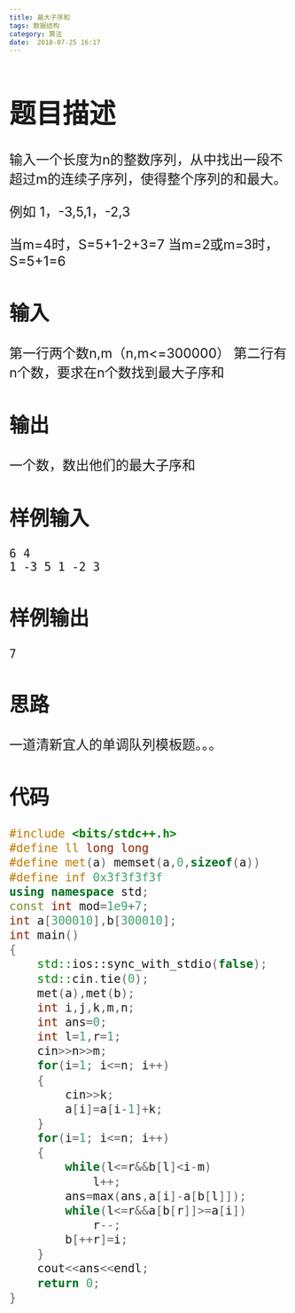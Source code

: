 ```yaml
---
title: 最大子序和
tags: 数据结构
category: 算法
date:  2018-07-25 16:17
---
```


<font size=5> 

# 题目描述

输入一个长度为n的整数序列，从中找出一段不超过m的连续子序列，使得整个序列的和最大。

例如 1，-3,5,1，-2,3

当m=4时，S=5+1-2+3=7
当m=2或m=3时，S=5+1=6

## 输入

第一行两个数n,m（n,m<=300000）
第二行有n个数，要求在n个数找到最大子序和

## 输出

一个数，数出他们的最大子序和

## 样例输入



```
6 4
1 -3 5 1 -2 3
```

## 样例输出



```
7
```



## 思路

一道清新宜人的单调队列模板题。。。 

## 代码

```c++
#include <bits/stdc++.h>
#define ll long long
#define met(a) memset(a,0,sizeof(a))
#define inf 0x3f3f3f3f
using namespace std;
const int mod=1e9+7;
int a[300010],b[300010];
int main()
{
    std::ios::sync_with_stdio(false);
    std::cin.tie(0);
    met(a),met(b);
    int i,j,k,m,n;
    int ans=0;
    int l=1,r=1;
    cin>>n>>m;
    for(i=1; i<=n; i++)
    {
        cin>>k;
        a[i]=a[i-1]+k;
    }
    for(i=1; i<=n; i++)
    {
        while(l<=r&&b[l]<i-m)
            l++;
        ans=max(ans,a[i]-a[b[l]]);
        while(l<=r&&a[b[r]]>=a[i])
            r--;
        b[++r]=i;
    }
    cout<<ans<<endl;
    return 0;
}
```


